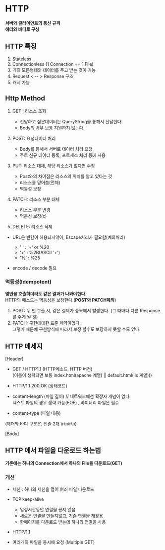 # HTTP
**서버와 클라이언트의 통신 규격**<br>
**헤더와 바디로 구성**

## HTTP 특징
1. Stateless
2. Connectionless (1 Connection == 1 File)
3. 거의 모든형태의 데이터를 주고 받는 것이 가능 
4. Request <  -- > Response 구조
5. 캐시 가능 


## Http Method
1. GET : 리소스 조회<br>
    - 전달하고 싶은데이터는 QueryString을 통해서 전달한다.
    - Body의 경우 보통 지원하지 않는다. 
  
2. POST: 요청데이터 처리
    - Body를 통해서 서버로 데이터 처리 요청
    - 주로 신규 데이터 등록, 프로세스 처리 등에 사용
3. PUT: 리소스 대체, 해당 리소스가 없다면 수정 
    - Post와의 차이점은 리소스의 위치를 알고 있다는 것
    - 리소스를 덮어씀(전체)
    - 멱등성 보장
4. PATCH: 리소스 부분 대체
    - 리소스 부분 변경 
    - 멱등성 보장(x)
5. DELETE: 리소스 삭제

- URL은 빈칸이 허용되지않아, Escape처리가 필요함(예외처리)
  - ' ' : '+' or %20
  - '+' : %2B(ASCII '+')
  - '%' : %25
    
- encode / decode 필요

### 멱등성(Idempotent)
**몇번을 호출하더라도 같은 결과가 나와야한다.**<br>
HTTP의 메소드는 멱등성을 보장한다.(**POST와 PATCH제외**)

1. POST: 두 번 호출 시, 같은 결제가 중복해서 발생한다. (그 때마다 다른 Response를 주게 될 것)
2. PATCH: 구현에대한 표준 제약이없다.<br>그렇기 때문에 구현방식에 따라서 보장 할수도 보장하지 못할 수도 있다.


## HTTP 메세지
[Header]
- GET / HTTP1.1 (HTTP메소드, HTTP 버전)<br>
(이름이 생략되면 보통 index.html(apache 계열) || default.html(iis 계열)))


- HTTP/1.1 200 OK (상태코드)


- content-length (파일 길이) // 네트워크에선 확장자 개념이 없다.<br>
  텍스트 파일의 경우 생략 가능(EOF) , 바이너리 파일은 필수


- content-type (파일 내용)

(헤더와 바디 구분은, 빈줄 2개 \r\n\r\n)

[Body]

## HTTP 에서 파일을 다운로드 하는법
**기존에는 하나의 Connection에서 하나의 File을 다운로드(GET)**

### 개선 
- 세션 : 하나의 세션을 열어 여러 파일 다운로드

- TCP keep-alive 
   - 일정시간동안 연결을 끊지 않음
   - 새로운 연결을 만들지않고, 기존 연결을 재활용
   - 한페이지를 다운로드 받는데 하나의 연결을 사용
   
- HTTP/1.1
 - 여러개의 파일을 동시에 요청 (Multiple GET)
